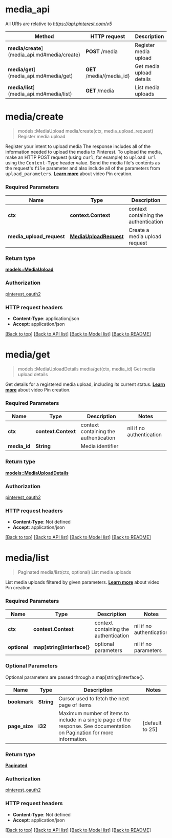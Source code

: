 # media_api

All URIs are relative to *https://api.pinterest.com/v5*

Method | HTTP request | Description
------------- | ------------- | -------------
**media/create**](media_api.md#media/create) | **POST** /media | Register media upload
**media/get**](media_api.md#media/get) | **GET** /media/{media_id} | Get media upload details
**media/list**](media_api.md#media/list) | **GET** /media | List media uploads


# **media/create**
> models::MediaUpload media/create(ctx, media_upload_request)
Register media upload

Register your intent to upload media  The response includes all of the information needed to upload the media to Pinterest.  To upload the media, make an HTTP POST request (using <tt>curl</tt>, for example) to <tt>upload_url</tt> using the <tt>Content-Type</tt> header value. Send the media file's contents as the request's <tt>file</tt> parameter and also include all of the parameters from <tt>upload_parameters</tt>.  <strong><a href='/docs/solutions/content-apps/#creatingvideopins'>Learn more</a></strong> about video Pin creation.

### Required Parameters

Name | Type | Description  | Notes
------------- | ------------- | ------------- | -------------
 **ctx** | **context.Context** | context containing the authentication | nil if no authentication
  **media_upload_request** | [**MediaUploadRequest**](MediaUploadRequest.md)| Create a media upload request | 

### Return type

[**models::MediaUpload**](MediaUpload.md)

### Authorization

[pinterest_oauth2](../README.md#pinterest_oauth2)

### HTTP request headers

 - **Content-Type**: application/json
 - **Accept**: application/json

[[Back to top]](#) [[Back to API list]](../README.md#documentation-for-api-endpoints) [[Back to Model list]](../README.md#documentation-for-models) [[Back to README]](../README.md)

# **media/get**
> models::MediaUploadDetails media/get(ctx, media_id)
Get media upload details

Get details for a registered media upload, including its current status.  <strong><a href='/docs/solutions/content-apps/#creatingvideopins'>Learn more</a></strong> about video Pin creation.

### Required Parameters

Name | Type | Description  | Notes
------------- | ------------- | ------------- | -------------
 **ctx** | **context.Context** | context containing the authentication | nil if no authentication
  **media_id** | **String**| Media identifier | 

### Return type

[**models::MediaUploadDetails**](MediaUploadDetails.md)

### Authorization

[pinterest_oauth2](../README.md#pinterest_oauth2)

### HTTP request headers

 - **Content-Type**: Not defined
 - **Accept**: application/json

[[Back to top]](#) [[Back to API list]](../README.md#documentation-for-api-endpoints) [[Back to Model list]](../README.md#documentation-for-models) [[Back to README]](../README.md)

# **media/list**
> Paginated media/list(ctx, optional)
List media uploads

List media uploads filtered by given parameters.  <strong><a href='/docs/solutions/content-apps/#creatingvideopins'>Learn more</a></strong> about video Pin creation.

### Required Parameters

Name | Type | Description  | Notes
------------- | ------------- | ------------- | -------------
 **ctx** | **context.Context** | context containing the authentication | nil if no authentication
 **optional** | **map[string]interface{}** | optional parameters | nil if no parameters

### Optional Parameters
Optional parameters are passed through a map[string]interface{}.

Name | Type | Description  | Notes
------------- | ------------- | ------------- | -------------
 **bookmark** | **String**| Cursor used to fetch the next page of items | 
 **page_size** | **i32**| Maximum number of items to include in a single page of the response. See documentation on <a href='/docs/api/v5/#tag/Pagination'>Pagination</a> for more information. | [default to 25]

### Return type

[**Paginated**](Paginated.md)

### Authorization

[pinterest_oauth2](../README.md#pinterest_oauth2)

### HTTP request headers

 - **Content-Type**: Not defined
 - **Accept**: application/json

[[Back to top]](#) [[Back to API list]](../README.md#documentation-for-api-endpoints) [[Back to Model list]](../README.md#documentation-for-models) [[Back to README]](../README.md)

